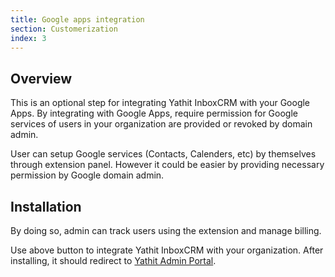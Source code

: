 ```yaml
---
title: Google apps integration
section: Customerization
index: 3
---
```



## Overview

This is an optional step for integrating Yathit InboxCRM with your Google Apps. By integrating with Google Apps, require permission for Google services of users in your organization are provided or revoked by domain admin.

User can setup Google services (Contacts, Calenders, etc) by themselves through extension panel. However it could be easier by providing necessary permission by Google domain admin.

## Installation

By doing so, admin can track users using the extension and manage billing.

<script type="text/javascript" src="https://apis.google.com/js/platform.js"></script>
<p>
<div class="g-additnow" data-applicationid="164649788853"></div>
</p>

Use above button to integrate Yathit InboxCRM with your organization. After installing, it should redirect to [Yathit Admin Portal](https://www.yathit.com/portal/crm-admin.html).
